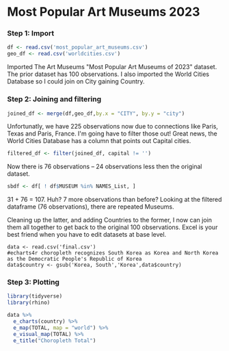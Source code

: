 #  Most Popular Art Museums 2023

### Step 1: Import
```r
df <- read.csv('most_popular_art_museums.csv')
geo_df <- read.csv('worldcities.csv')
```

Imported The Art Museums "Most Popular Art Museums of 2023" dataset. The prior dataset has 100 observations.
I also imported the World Cities Database so I could join on City gaining Country.

### Step 2: Joining and filtering

```r
joined_df <- merge(df,geo_df,by.x = "CITY", by.y = "city") 
```
Unfortunatly, we have 225 observations now due to connections like Paris, Texas and Paris, France. I'm going have to filter those out! Great news, the World Cities Database has a column that points out Capital cities.

```r
filtered_df <- filter(joined_df, capital != '')
```
Now there is 76 observations – 24 observations less then the original dataset.

```r
sbdf <- df[ ! df$MUSEUM %in% NAMES_List, ]
```
31 + 76 = 107.
Huh? 7 more observations than before?
Looking at the filtered dataframe (76 observations), there are repeated Museums.

Cleaning up the latter, and adding Countries to the former, I now can join them all together to get back to the original 100 observations.
Excel is your best friend when you have to edit datasets at base level.

``` 
data <- read.csv('final.csv')
#echarts4r choropleth recognizes South Korea as Korea and North Korea as the Democratic People's Republic of Korea
data$country <- gsub('Korea, South','Korea',data$country)
```

### Step 3: Plotting

```r
library(tidyverse)
library(rhino)

data %>%
  e_charts(country) %>%
  e_map(TOTAL, map = "world") %>%
  e_visual_map(TOTAL) %>%
  e_title("Choropleth Total")

```

